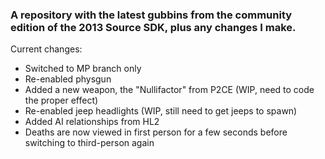 ### A repository with the latest gubbins from the community edition of the 2013 Source SDK, plus any changes I make.

Current changes:
- Switched to MP branch only
- Re-enabled physgun
- Added a new weapon, the "Nullifactor" from P2CE (WIP, need to code the proper effect)
- Re-enabled jeep headlights (WIP, still need to get jeeps to spawn)
- Added AI relationships from HL2
- Deaths are now viewed in first person for a few seconds before switching to third-person again
